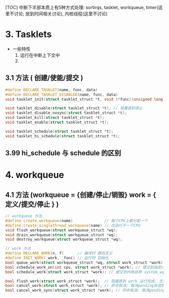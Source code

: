[TOC]
中断下半部本质上有5种方式处理: sortirqs, tasklet, workqueue, timer(这里不讨论; 放到时间相关讨论), 内核线程(这里不讨论)

# 3. Tasklets
+ 一些特性
    1. 运行在中断上下文中
    2. 
## 3.1 方法 ( 创建/使能/提交 )
```c++
#define DECLARE_TASKLET(name, func, data) 
#define DECLARE_TASKLET_DISABLED(name, func, data)
void tasklet_init(struct tasklet_struct *t, void (*func)(unsigned long),  unsigned long data);

void tasklet_disable(struct tasklet_struct *t); // 阻塞直到停止
void tasklet_disable_nosync(struct tasklet_struct *t);
void tasklet_kill(struct tasklet_struct *t);
void tasklet_enable(struct tasklet_struct *t);

void tasklet_schedule(struct tasklet_struct *t);
void tasklet_hi_schedule(struct tasklet_struct *t);
```
## 3.99 hi_schedule 与 schedule 的区别

# 4. workqueue
## 4.1 方法 (workqueue = {创建/停止/销毁} work = { 定义/提交/停止 } )
```c++
// workqueue 方法
#define create_workqueue(name)	            // 每个CPU上都分配一个
#define create_singlethread_workqueue(name)	// 仅运行于一个CPU
void flush_workqueue(struct workqueue_struct *wq);
void drain_workqueue(struct workqueue_struct *wq);
void destroy_workqueue(struct workqueue_struct *wq);

// work 方法
#define DECLARE_WORK(n, f)      // 编译时 静态定义
#define INIT_WORK(_work, _func) // 运行时 初始化
bool queue_work(struct workqueue_struct *wq, struct work_struct *work); // 提交到指定workqueue
bool schedule_work_on(int cpu, struct work_struct *work); // 提交到指定cpu
bool schedule_work(struct work_struct *work); // 提交到内核自带 system_wq

bool flush_work(struct work_struct *work);  // 阻塞直到 work 运行完成; 无论work在pending/flight
bool cancel_work(struct work_struct *work); // 异步取消; 取消pending状态的work; flight状态的直接返回
bool cancel_work_sync(struct work_struct *work); // 同步取消; 取消pending状态的work; flight状态 阻塞直到 work运行完成
```
